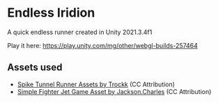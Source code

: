 # Endless Iridion

A quick endless runner created in Unity 2021.3.4f1

Play it here: https://play.unity.com/mg/other/webgl-builds-257464

## Assets used

- [Spike Tunnel Runner Assets by Trockk](https://sketchfab.com/3d-models/spike-tunnel-runner-assets-91be985235204493af53f6dc95e32e55) (CC Attribution)
- [Simple Fighter Jet Game Asset by Jackson.Charles](https://sketchfab.com/3d-models/simple-fighter-jet-game-asset-4c1100fc396146a7a2672af4f21f44c4) (CC Attribution)
